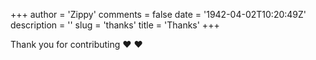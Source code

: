 +++
author = 'Zippy'
comments = false
date = '1942-04-02T10:20:49Z'
description = ''
slug = 'thanks'
title = 'Thanks'
+++

Thank you for contributing ❤ ❤️
